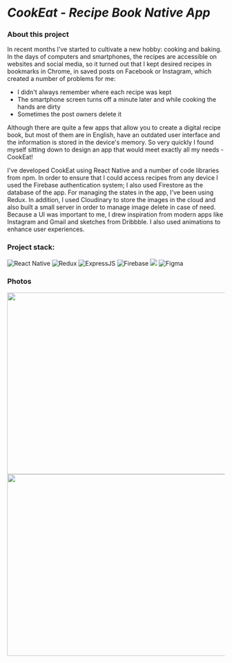 # _CookEat - Recipe Book Native App_

### About this project 

In recent months I've started to cultivate a new hobby: cooking and baking.
In the days of computers and smartphones, the recipes are accessible on websites and social media, so it turned out that I kept desired recipes in bookmarks in Chrome, in saved posts on Facebook or Instagram, which created a number of problems for me:
- I didn't always remember where each recipe was kept
- The smartphone screen turns off a minute later and while cooking the hands are dirty
- Sometimes the post owners delete it

Although there are quite a few apps that allow you to create a digital recipe book, but most of them are in English, have an outdated user interface and the information is stored in the device's memory. So very quickly I found myself sitting down to design an app that would meet exactly all my needs - CookEat!

I've developed CookEat using React Native and a number of code libraries from npm. In order to ensure that I could access recipes from any device I used the Firebase authentication system; I also used Firestore as the database of the app. For managing the states in the app, I've been using Redux. In addition, I used Cloudinary to store the images in the cloud and also built a small server in order to manage image delete in case of need.
Because a UI was important to me, I drew inspiration from modern apps like Instagram and Gmail and sketches from Dribbble. I also used animations to enhance user experiences.

### Project stack:

![React Native](https://img.shields.io/badge/react_native-%2320232a.svg?style=for-the-badge&logo=react&logoColor=%2361DAFB)
![Redux](https://img.shields.io/badge/redux-%23593d88.svg?style=for-the-badge&logo=redux&logoColor=white)
![ExpressJS](https://img.shields.io/badge/Express.js-404D59?style=for-the-badge)
![Firebase](https://img.shields.io/badge/firebase-%23039BE5.svg?style=for-the-badge&logo=firebase)
![](https://img.shields.io/badge/JavaScript-F7DF1E?style=for-the-badge&logo=javascript&logoColor=black)
![Figma](https://img.shields.io/badge/figma-%23F24E1E.svg?style=for-the-badge&logo=figma&logoColor=white)

### Photos

<img src="https://lh3.googleusercontent.com/5JJwBOQ62zwxQPH0Nl4N6CKrhbyjUgYtGkUANqsW2OQEecXNmn_KeW-AMHhEFFcwtLtMPj3BbIg_-ot40jxm0rqenginKYneMGyKzXmcmcLW6bwvbeb6PK7wfwLP9cGnyNuSgUTeIw=w2400" width="600" height="420">
<img src="https://lh3.googleusercontent.com/C1iKb9vK4qDvRvR_2v6m5wdYSPD0JHBkqPx2RMzgOHKdwtH8ek3A4Dz7QggC1WEKQ8rLbxgHyLH3pVIADSgXP0HkwUILoEvZ2B3AdD8lxUom142G3SAhL0kYO0m2N34nT9HGzdE92w=w2400" width="600" height="420">
